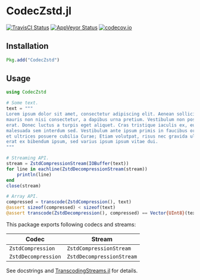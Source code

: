 CodecZstd.jl
============

[![TravisCI Status][travisci-img]][travisci-url]
[![AppVeyor Status][appveyor-img]][appveyor-url]
[![codecov.io][codecov-img]][codecov-url]

## Installation

```julia
Pkg.add("CodecZstd")
```

## Usage

```julia
using CodecZstd

# Some text.
text = """
Lorem ipsum dolor sit amet, consectetur adipiscing elit. Aenean sollicitudin
mauris non nisi consectetur, a dapibus urna pretium. Vestibulum non posuere
erat. Donec luctus a turpis eget aliquet. Cras tristique iaculis ex, eu
malesuada sem interdum sed. Vestibulum ante ipsum primis in faucibus orci luctus
et ultrices posuere cubilia Curae; Etiam volutpat, risus nec gravida ultricies,
erat ex bibendum ipsum, sed varius ipsum ipsum vitae dui.
"""

# Streaming API.
stream = ZstdCompressionStream(IOBuffer(text))
for line in eachline(ZstdDecompressionStream(stream))
    println(line)
end
close(stream)

# Array API.
compressed = transcode(ZstdCompression(), text)
@assert sizeof(compressed) < sizeof(text)
@assert transcode(ZstdDecompression(), compressed) == Vector{UInt8}(text)
```

This package exports following codecs and streams:

| Codec               | Stream                    |
| ------------------- | ------------------------- |
| `ZstdCompression`   | `ZstdCompressionStream`   |
| `ZstdDecompression` | `ZstdDecompressionStream` |

See docstrings and [TranscodingStreams.jl](https://github.com/bicycle1885/TranscodingStreams.jl) for details.

[travisci-img]: https://travis-ci.org/bicycle1885/CodecZstd.jl.svg?branch=master
[travisci-url]: https://travis-ci.org/bicycle1885/CodecZstd.jl
[appveyor-img]: https://ci.appveyor.com/api/projects/status/u58v32yenqf19x2a?svg=true
[appveyor-url]: https://ci.appveyor.com/project/bicycle1885/codeczstd-jl
[codecov-img]: http://codecov.io/github/bicycle1885/CodecZstd.jl/coverage.svg?branch=master
[codecov-url]: http://codecov.io/github/bicycle1885/CodecZstd.jl?branch=master
